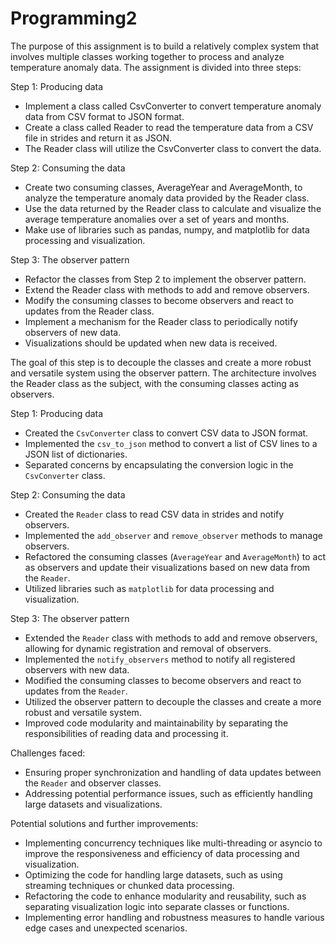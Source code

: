# Programming2
The purpose of this assignment is to build a relatively complex system that involves multiple classes working together to process and analyze temperature anomaly data. The assignment is divided into three steps:

Step 1: Producing data
- Implement a class called CsvConverter to convert temperature anomaly data from CSV format to JSON format.
- Create a class called Reader to read the temperature data from a CSV file in strides and return it as JSON.
- The Reader class will utilize the CsvConverter class to convert the data.

Step 2: Consuming the data
- Create two consuming classes, AverageYear and AverageMonth, to analyze the temperature anomaly data provided by the Reader class.
- Use the data returned by the Reader class to calculate and visualize the average temperature anomalies over a set of years and months.
- Make use of libraries such as pandas, numpy, and matplotlib for data processing and visualization.

Step 3: The observer pattern
- Refactor the classes from Step 2 to implement the observer pattern.
- Extend the Reader class with methods to add and remove observers.
- Modify the consuming classes to become observers and react to updates from the Reader class.
- Implement a mechanism for the Reader class to periodically notify observers of new data.
- Visualizations should be updated when new data is received.

The goal of this step is to decouple the classes and create a more robust and versatile system using the observer pattern. The architecture involves the Reader class as the subject, with the consuming classes acting as observers.



Step 1: Producing data
- Created the `CsvConverter` class to convert CSV data to JSON format.
- Implemented the `csv_to_json` method to convert a list of CSV lines to a JSON list of dictionaries.
- Separated concerns by encapsulating the conversion logic in the `CsvConverter` class.

Step 2: Consuming the data
- Created the `Reader` class to read CSV data in strides and notify observers.
- Implemented the `add_observer` and `remove_observer` methods to manage observers.
- Refactored the consuming classes (`AverageYear` and `AverageMonth`) to act as observers and update their visualizations based on new data from the `Reader`.
- Utilized libraries such as `matplotlib` for data processing and visualization.

Step 3: The observer pattern
- Extended the `Reader` class with methods to add and remove observers, allowing for dynamic registration and removal of observers.
- Implemented the `notify_observers` method to notify all registered observers with new data.
- Modified the consuming classes to become observers and react to updates from the `Reader`.
- Utilized the observer pattern to decouple the classes and create a more robust and versatile system.
- Improved code modularity and maintainability by separating the responsibilities of reading data and processing it.

Challenges faced:
- Ensuring proper synchronization and handling of data updates between the `Reader` and observer classes.
- Addressing potential performance issues, such as efficiently handling large datasets and visualizations.

Potential solutions and further improvements:
- Implementing concurrency techniques like multi-threading or asyncio to improve the responsiveness and efficiency of data processing and visualization.
- Optimizing the code for handling large datasets, such as using streaming techniques or chunked data processing.
- Refactoring the code to enhance modularity and reusability, such as separating visualization logic into separate classes or functions.
- Implementing error handling and robustness measures to handle various edge cases and unexpected scenarios.

